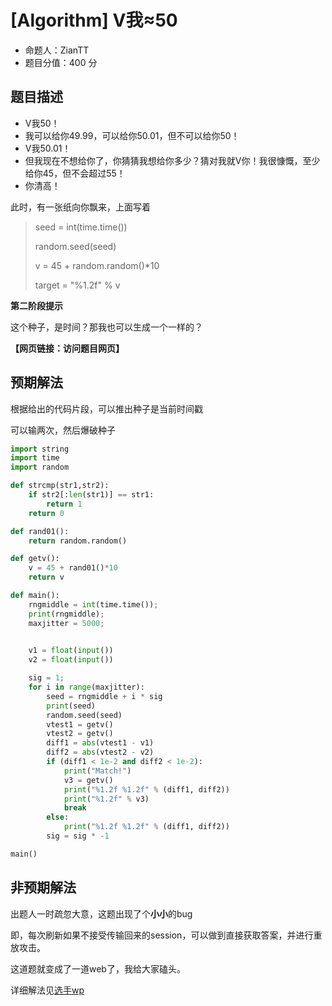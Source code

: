 # [Algorithm] V我≈50

- 命题人：ZianTT
- 题目分值：400 分

## 题目描述

<ul>
<li>V我50！</li>
<li>我可以给你49.99，可以给你50.01，但不可以给你50！</li>
<li>V我50.01！</li>
<li>但我现在不想给你了，你猜猜我想给你多少？猜对我就V你！我很慷慨，至少给你45，但不会超过55！</li>
<li>你清高！</li>
</ul>
<p>此时，有一张纸向你飘来，上面写着</p>
<blockquote>
<p>seed = int(time.time())</p>
<p>random.seed(seed)</p>
<p>v = 45 + random.random()*10</p>
<p>target = "%1.2f" % v</p>
</blockquote>
<div class="well">
<strong>第二阶段提示</strong>
<p>
这个种子，是时间？那我也可以生成一个一样的？
</p>
</div>

**【网页链接：访问题目网页】**

## 预期解法

根据给出的代码片段，可以推出种子是当前时间戳

可以输两次，然后爆破种子

```python
import string
import time
import random

def strcmp(str1,str2):
    if str2[:len(str1)] == str1:
        return 1
    return 0

def rand01():
    return random.random()

def getv():
    v = 45 + rand01()*10
    return v

def main():
    rngmiddle = int(time.time());
    print(rngmiddle);
    maxjitter = 5000;
    

    v1 = float(input())
    v2 = float(input())

    sig = 1;
    for i in range(maxjitter):
        seed = rngmiddle + i * sig
        print(seed)
        random.seed(seed)
        vtest1 = getv()
        vtest2 = getv()
        diff1 = abs(vtest1 - v1)
        diff2 = abs(vtest2 - v2)
        if (diff1 < 1e-2 and diff2 < 1e-2):
            print("Match!")
            v3 = getv()
            print("%1.2f %1.2f" % (diff1, diff2))
            print("%1.2f" % v3)
            break
        else:
            print("%1.2f %1.2f" % (diff1, diff2))
        sig = sig * -1

main()
```

## 非预期解法

出题人一时疏忽大意，这题出现了个**小小**的bug

即，每次刷新如果不接受传输回来的session，可以做到直接获取答案，并进行重放攻击。

这道题就变成了一道web了，我给大家磕头。

详细解法见[选手wp](../../players_writeup)
